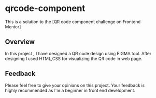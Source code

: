 ﻿# qrcode-component
This is a solution to the [QR code component challenge on Frontend Mentor]
## Overview
In this project , I have designed a QR code design using FIGMA tool.
After designing I used HTML,CSS for visualizing the QR code in web page.
## Feedback
Please feel free to give your opinions on this project. Your feedback is highly recommended as I'm a beginner in front end development.
